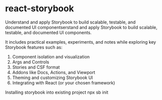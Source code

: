 # react-storybook
Understand and apply Storybook to build scalable, testable, and documented UI componentserstand and apply Storybook to build scalable, testable, and documented UI components.

It includes practical examples, experiments, and notes while exploring key Storybook features such as:

1. Component isolation and visualization
2. Args and Controls
3. Stories and CSF format
4. Addons like Docs, Actions, and Viewport
5. Theming and customizing Storybook UI
6. Integrating with React (or your chosen framework)

Installing storybook into existing project
npx sb init